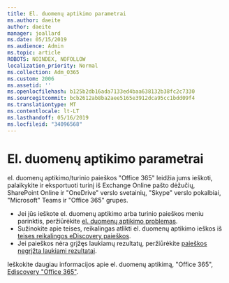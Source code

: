 ```yaml
---
title: El. duomenų aptikimo parametrai
ms.author: daeite
author: daeite
manager: joallard
ms.date: 05/15/2019
ms.audience: Admin
ms.topic: article
ROBOTS: NOINDEX, NOFOLLOW
localization_priority: Normal
ms.collection: Adm_O365
ms.custom: 2006
ms.assetid: ''
ms.openlocfilehash: b125b2db16ada7133ed4baa638132b38fc2c7330
ms.sourcegitcommit: bcb2612ab8ba2aee5165e3912dca95cc1bdd09f4
ms.translationtype: MT
ms.contentlocale: lt-LT
ms.lasthandoff: 05/16/2019
ms.locfileid: "34096568"
---
```

# <a name="ediscovery-settings"></a>El. duomenų aptikimo parametrai

el. duomenų aptikimo/turinio paieškos "Office 365" leidžia jums ieškoti, palaikykite ir eksportuoti turinį iš Exchange Online pašto dėžučių, SharePoint Online ir "OneDrive" verslo svetainių, "Skype" verslo pokalbiai, "Microsoft" Teams ir "Office 365" grupes.

- Jei jūs ieškote el. duomenų aptikimo arba turinio paieškos meniu parinktis, peržiūrėkite [el. duomenų aptikimo problemas](https://docs.microsoft.com/en-us/alchemyinsights/ediscovery-issues).
- Sužinokite apie teises, reikalingas atlikti el. duomenų aptikimo ieškos iš [teises reikalingos eDiscovery paieškos](https://docs.microsoft.com/en-us/alchemyinsights/permissions-required-for-ediscovery-searches).
- Jei paieškos nėra grįžęs laukiamų rezultatų, peržiūrėkite [paieškos negrįžta laukiami rezultatai](https://docs.microsoft.com/en-us/alchemyinsights/search-not-returning-expected-results).

Ieškokite daugiau informacijos apie el. duomenų aptikimą, "Office 365", [Ediscovery "Office 365"](https://docs.microsoft.com/en-us/office365/securitycompliance/ediscovery).
